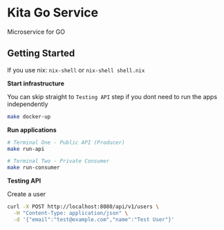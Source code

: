 # Kita Go Service

Microservice for GO

## Getting Started

If you use nix: `nix-shell` or `nix-shell shell.nix`

**Start infrastructure**

You can skip straight to `Testing API` step if you dont need to run the apps independently

```bash
make docker-up
```

**Run applications**

```bash
# Terminal One - Public API (Producer)
make run-api

# Terminal Two - Private Consumer
make run-consumer
```

**Testing API**

Create a user

```bash
curl -X POST http://localhost:8080/api/v1/users \
  -H "Content-Type: application/json" \
  -d '{"email":"test@example.com","name":"Test User"}'
```
